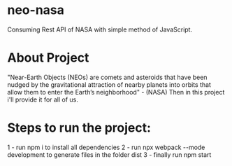 # neo-nasa
Consuming Rest API of NASA with simple method of JavaScript. 
# About Project
 "Near-Earth Objects (NEOs) are comets and asteroids that have been nudged by the gravitational attraction of nearby planets into orbits that allow them to enter the Earth’s neighborhood" - (NASA) Then in this project i'll provide it for all of us.
# Steps to run the project:
1 - run npm i to install all dependencies
2 - run npx webpack --mode development to generate files in the folder dist
3 - finally run npm start 